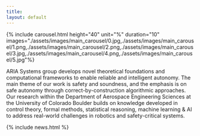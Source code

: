 ```yaml
---
title:
layout: default
---
```


{% include carousel.html height="40" unit="%" duration="10" images="./assets/images/main_carousel/0.jpg,./assets/images/main_carousel/1.png,./assets/images/main_carousel/2.png,./assets/images/main_carousel/3.jpg,./assets/images/main_carousel/4.png,./assets/images/main_carousel/5.jpg"%}


ARIA Systems group develops novel theoretical foundations and computational frameworks to enable reliable and intelligent autonomy. The main theme of our work is safety and soundness, and the emphasis is on safe autonomy through correct-by-construction algorithmic approaches. Our research within the Department of Aerospace Engineering Sciences at the University of Colorado Boulder builds on knowledge developed in control theory, formal methods, statistical reasoning, machine learning &amp; AI to address real-world challenges in robotics and safety-critical systems.

{% include news.html %}
